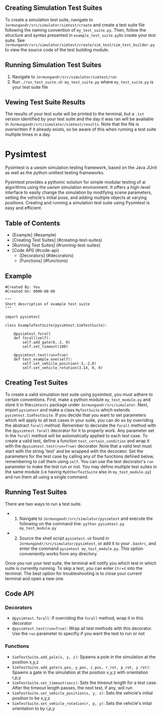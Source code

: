 ## Creating Simulation Test Suites

To create a simulation test suite, navigate to `Jormungandr/src/simulator/simtest/create` and create a test suite file
following the naming convention of `my_test_suite.py`. Then, follow the structure and syntax presented in `example_test_suite.py`to create your test suite. See `Jormungandr/src/simulator/simtest/create/sim_test/sim_test_builder.py`
to view the source code of the test building module.

## Running Simulation Test Suites

  1. Navigate to `Jormungandr/src/simulator/simtest/run`
  2. Run `./run_test_suite.sh my_test_suite.py` where `my_test_suite.py` is your test suite file

## Vewing Test Suite Results

The results of your test suite will be printed to the terminal, but a `.txt` version identified by your
test suite and the day it was ran will be available in `Jormungandr/src/simulator/simtest/results`. Note that the
file is overwritten if it already exists, so be aware of this when running a test suite multiple times in a day.


# Pysimtest
Pysimtest is a uwsim simulation testing framework, based on the Java JUnit as well as the python unittest testing frameworks.

Pysimtest provides a pythonic solution for simple modular testing of ai algorithms using the uwism simulation environment. It offers a high-level interface to easily change the simulation by modifying scene parameters, setting the vehicle's initial pose, and adding multiple objects at varying positions. Creating and running a simulation test suite using Pysimtest is easy and efficient.

## Table of Contents
- [Example] (#example)
- [Creating Test Suites] (#creating-test-suites)
- [Running Test Suites] (#running-test-suites)
- [Code API] (#code-api)
  - [Decorators] (#decorators)
  - [Functions] (#functions)


## Example
```
#Created By: You
#Created On: 0000-00-00

"""
Short description of example test suite
"""

import pysimtest

class ExampleTestSuite(pysimtest.SimTestSuite):

    @pysimtest.forall
    def forall(self):
        self.add_gate(0,-2, 0)
        self.set_timeout(180)

    @pysimtest.test(run=True)
    def test_example_one(self):
        self.set_vehicle_position(-3,-2,0)
        self.set_vehicle_rotation(3.14, 0, 0)
```

## Creating Test Suites
To create a valid simulation test suite using pysimtest, you must adhere to certain conventions. First, make a python module `my_test_module.py` and store it in the`simtests` package under `Jormungandr/src/simulator`. Next, import `pysimtest` and make a class `MyTestSuite` which extends `pysimtest.SimTestSuite`.  If you decide that you want to set parameters which will apply to all test cases in your suite, you can do so by overriding the abstract `forall` method. Remember to decorate the `forall` method with the `@pysimtest.forall` decorator for it to properly work.  Any parameter set in the `forall` method will be automatically applied to each test case.  To create a valid test, define a function `test_certain_condition` and wrap it with the `@pysimtest.test(run=True)` decorator. Note that a valid test must start with the string 'test' and be wrapped with the decorator.  Set the parameters for the test case by calling any of the functions defined below, remembering to call them using `self`. You can use the test decorator's `run` parameter to make the test run or not. You may define multiple test suites in the same module (i.e having `MyOtherTestSuite` also in `my_test_module.py`) and run them all using a single command.

## Running Test Suites
There are two ways to run a test suite. 
- 1.  Navigate to `Jormungandr/src/simulator/pysimtest` and execute the following on the command line: `python pysimtest.py my_test_module.py`
- 2. Source the shell script `pysimtest.sh` found in `Jormungandr/src/simulator/pysimtest`, or add it to your `.bashrc`, and enter the command `pysimtest my_test_module.py`. This option conveniently works from any directory.

Once you run your test suite, the terminal will notify you which test in which suite is currently running. To skip a test, you can enter `Ctr`+`C` into the terminal. The best option for troubleshooting is to close your current terminal and open a new one.
## Code API

### Decorators
- `@pysimtest.forall`: If overriding the `forall` method, wrap it in this decorator
- `@pysimtest.test(run=True)`: Wrap all test methods with this decorator. Use the `run` parameter to specifiy if you want the test to run or not

### Functions
- `SimTestSuite.add_pole(x, y, z)`: Spawns a pole in the simulation at the position x,y,z
- `SimTestSuite.add_gate(x_pos, y_pos, z_pos, r_rot, p_rot, y_rot)`: Spawns a gate in the simulation at the position x,y,z with orientation r,p,y
- `SimTestSuite.set_timeout(secs)`: Sets the timeout length for a test case.  After the timeout length passes, the next test, if any, will run
- `SimTestSuite.set_vehicle_position(x, y, z)`: Sets the vehicle's initial position to be x,y,z
- `SimTestSuite.set_vehicle_rotation(r, p, y)`: Sets the vehicle's inital orientation to by r,p,y

